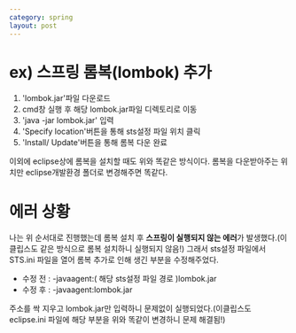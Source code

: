 ```yaml
---
category: spring
layout: post
---
```


# ex) 스프링 롬복(lombok) 추가
1. 'lombok.jar'파일 다운로드
2. cmd창 실행 후 해당 lombok.jar파일 디렉토리로 이동
3. 'java -jar lombok.jar' 입력
4. 'Specify location'버튼을 통해 sts설정 파일 위치 클릭
5. 'Install/ Update'버튼을 통해 롬복 다운 완료

이외에 eclipse상에 롬복을 설치할 때도 위와 똑같은 방식이다. 롬복을 다운받아주는 위치만 eclipse개발환경 폴더로 변경해주면 똑같다.


# 에러 상황
나는 위 순서대로 진행했는데 롬복 설치 후 **스프링이 실행되지 않는 에러**가 발생했다.(이클립스도 같은 방식으로 롬복 설치하니 실행되지 않음!) 그래서 sts설정 파일에서 STS.ini 파일을 열어 롬복 추가로 인해 생긴 부분을 수정해주었다.         

- 수정 전 : -javaagent:( 해당 sts설정 파일 경로 )lombok.jar           
- 수정 후 : -javaagent:lombok.jar            


주소를 싹 지우고 lombok.jar만 입력하니 문제없이 실행되었다.(이클립스도 eclipse.ini 파일에 해당 부분을 위와 똑같이 변경하니 문제 해결됨!)